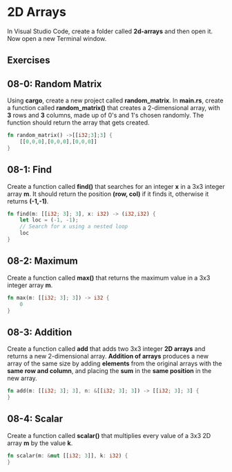# 2D Arrays

In Visual Studio Code, create a folder called **2d-arrays** and then open it. Now open a new Terminal window. 

## Exercises

## 08-0:  Random Matrix

Using **cargo**, create a new project called **random_matrix**. In **main.rs**, create a function called **random_matrix()** that creates a 2-dimensional array, with **3** rows and **3** columns, made up of 0's and 1's chosen randomly.  The function should return the array that gets created.

```rust
fn random_matrix() ->[[i32;3];3] {
    [[0,0,0],[0,0,0],[0,0,0]]
}
```

## 08-1:  Find

Create a function called **find()** that searches for an integer **x** in a 3x3 integer array **m**.  It should return the position **(row, col)** if it finds it, otherwise it returns **(-1,-1)**.

```rust
fn find(m: [[i32; 3]; 3], x: i32) -> (i32,i32) {
    let loc = (-1, -1);
    // Search for x using a nested loop
    loc
}
```

## 08-2:  Maximum

Create a function called **max()** that returns the maximum value in a 3x3  integer array **m**.

```rust
fn max(m: [[i32; 3]; 3]) -> i32 {
    0
}
```

## 08-3:  Addition

Create a function called **add** that adds two 3x3 integer **2D arrays** and returns a new 2-dimensional array. **Addition of arrays** produces a new array of the same size by adding **elements** from the original arrays with the **same row and column**, and placing the **sum** in the **same position** in the new array.

```rust
fn add(m: [[i32; 3]; 3], n: &[[i32; 3]; 3]) -> [[i32; 3]; 3] {
}
```

## 08-4:  Scalar

Create a function called **scalar()** that multiplies every value of a 3x3 2D array **m** by the value **k**.

```rust
fn scalar(m: &mut [[i32; 3]], k: i32) {
}
```
